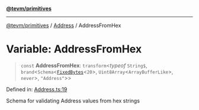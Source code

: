 [**@tevm/primitives**](../../../README.md)

***

[@tevm/primitives](../../../globals.md) / [Address](../README.md) / AddressFromHex

# Variable: AddressFromHex

> `const` **AddressFromHex**: `transform`\<*typeof* `String$`, `brand`\<`Schema`\<[`FixedBytes`](../../FixedBytes/type-aliases/FixedBytes.md)\<`20`\>, `Uint8Array`\<`ArrayBufferLike`\>, `never`\>, `"Address"`\>\>

Defined in: [Address.ts:19](https://github.com/evmts/tevm-monorepo/blob/main/packages/primitives/src/Address.ts#L19)

Schema for validating Address values from hex strings
